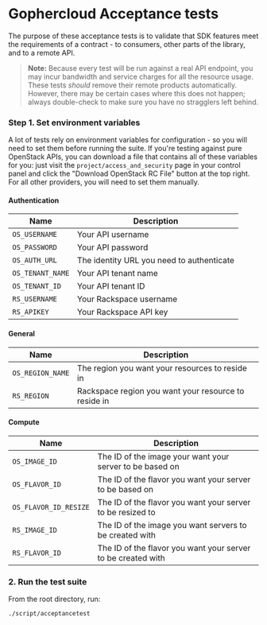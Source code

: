 # Gophercloud Acceptance tests

The purpose of these acceptance tests is to validate that SDK features meet
the requirements of a contract - to consumers, other parts of the library, and
to a remote API.

> **Note:** Because every test will be run against a real API endpoint, you
> may incur bandwidth and service charges for all the resource usage. These
> tests *should* remove their remote products automatically. However, there may
> be certain cases where this does not happen; always double-check to make sure
> you have no stragglers left behind.

### Step 1. Set environment variables

A lot of tests rely on environment variables for configuration - so you will need
to set them before running the suite. If you're testing against pure OpenStack APIs,
you can download a file that contains all of these variables for you: just visit
the `project/access_and_security` page in your control panel and click the "Download
OpenStack RC File" button at the top right. For all other providers, you will need
to set them manually.

#### Authentication

|Name|Description|
|---|---|
|`OS_USERNAME`|Your API username|
|`OS_PASSWORD`|Your API password|
|`OS_AUTH_URL`|The identity URL you need to authenticate|
|`OS_TENANT_NAME`|Your API tenant name|
|`OS_TENANT_ID`|Your API tenant ID|
|`RS_USERNAME`|Your Rackspace username|
|`RS_APIKEY`|Your Rackspace API key|

#### General

|Name|Description|
|---|---|
|`OS_REGION_NAME`|The region you want your resources to reside in|
|`RS_REGION`|Rackspace region you want your resource to reside in|

#### Compute

|Name|Description|
|---|---|
|`OS_IMAGE_ID`|The ID of the image your want your server to be based on|
|`OS_FLAVOR_ID`|The ID of the flavor you want your server to be based on|
|`OS_FLAVOR_ID_RESIZE`|The ID of the flavor you want your server to be resized to|
|`RS_IMAGE_ID`|The ID of the image you want servers to be created with|
|`RS_FLAVOR_ID`|The ID of the flavor you want your server to be created with|

### 2. Run the test suite

From the root directory, run:

```
./script/acceptancetest
```

